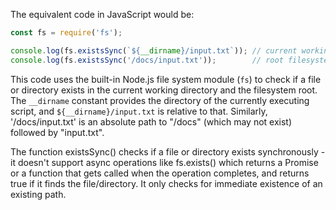 The equivalent code in JavaScript would be:

```javascript
const fs = require('fs');

console.log(fs.existsSync(`${__dirname}/input.txt`)); // current working directory
console.log(fs.existsSync('/docs/input.txt'));        // root filesystem directory
```
This code uses the built-in Node.js file system module (`fs`) to check if a file or directory exists in the current working directory and the filesystem root. The `__dirname` constant provides the directory of the currently executing script, and `${__dirname}/input.txt` is relative to that. Similarly, '/docs/input.txt' is an absolute path to "/docs" (which may not exist) followed by "input.txt". 

The function existsSync() checks if a file or directory exists synchronously - it doesn't support async operations like fs.exists() which returns a Promise or a function that gets called when the operation completes, and returns true if it finds the file/directory. It only checks for immediate existence of an existing path.
